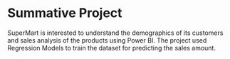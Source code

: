 # Summative Project

SuperMart is interested to understand the demographics of its customers and sales analysis of the products using Power BI. 
The project used Regression Models to train the dataset for predicting the sales amount.
